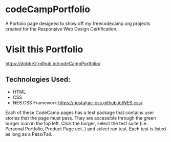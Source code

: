 # codeCampPortfolio

A Portolio page designed to show off my freecodecamp.org projects created for the Responsive Web Design Certification.

# Visit this Portfolio

https://dobbe2.github.io/codeCampPortfolio/

## Technologies Used:

* HTML
* CSS
* NES.CSS Framework https://nostalgic-css.github.io/NES.css/

Each of these CodeCamp pages has a test package that contains user stories that the page must pass.  They are accessible through the green burger icon in the top left. Click the burger, select the test suite (i.e. Personal Portfolio, Product Page ect..) and select run test.  Each test is listed as long as a Pass/Fail.
